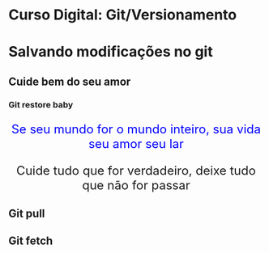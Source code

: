 ﻿# Curso Digital: Git/Versionamento

# Salvando modificações no git 

## Cuide bem do seu amor

### Git restore baby

<p style="color:blue">Se seu mundo for o mundo inteiro, sua vida seu amor seu lar</p>
<p>Cuide tudo que for verdadeiro, deixe tudo que não for passar</p>

## Git pull

## Git fetch

<style>
  p {
    text-align: center;
    font-size: 1.5rem;
  }
</style>
